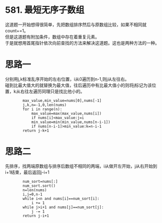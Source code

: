 # 581. 最短无序子数组                      
    
这道题一开始想得很简单，先把数组排序然后与原数组比较，如果不相同就count+=1。   
但是这道题有附加条件，数组中存在着重复元素。  
于是就想用首尾指针依次向前查找的方法来解决这道题。这也是两种方法的一种。  

# 思路一  
分别用j,k标准乱序开始的左右位置，i从0遍历到n-1,则j从左往右。  
碰到比最大值大的就替换为最大值，往后遍历中有比最大值小的则将j标记为该位置，k从右往左遍历同理只是找比他小的。  
```
        max_value,min_value=nums[0],nums[-1]
        j,k,n=-1,0,len(nums)
        for i in range(n):
            max_value=max(max_value,nums[i])
            if nums[i]<max_value:j=i
            min_value=min(min_value,nums[n-i-1])
            if nums[n-i-1]>min_value:k=n-i-1            
        return j-k+1
```

# 思路二   
先排序，找两端原数组与排序后数组不相同的两端，i从做开左开始，j从右开始到i+1结束，最后返回j-i+1   
```
        num_sort=nums[:]
        num_sort.sort()
        n=len(nums)
        i,j=0,n-1
        while i<n and nums[i]==num_sort[i]:
            i += 1
        while j>i+1 and nums[j]==num_sort[j]:
            j -= 1
        return j-i+1
```

